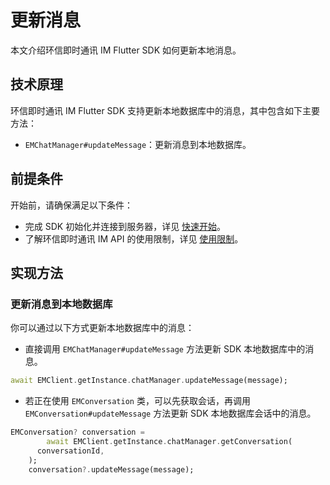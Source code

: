 # 更新消息

<Toc />

本文介绍环信即时通讯 IM Flutter SDK 如何更新本地消息。

## 技术原理

环信即时通讯 IM Flutter SDK 支持更新本地数据库中的消息，其中包含如下主要方法：

- `EMChatManager#updateMessage`：更新消息到本地数据库。

## 前提条件

开始前，请确保满足以下条件：

- 完成 SDK 初始化并连接到服务器，详见 [快速开始](quickstart.html)。
- 了解环信即时通讯 IM API 的使用限制，详见 [使用限制](/product/limitation.html)。

## 实现方法

### 更新消息到本地数据库

你可以通过以下方式更新本地数据库中的消息：

- 直接调用 `EMChatManager#updateMessage` 方法更新 SDK 本地数据库中的消息。

```dart 
await EMClient.getInstance.chatManager.updateMessage(message);
```

- 若正在使用 `EMConversation` 类，可以先获取会话，再调用 `EMConversation#updateMessage` 方法更新 SDK 本地数据库会话中的消息。

```dart
EMConversation? conversation =
        await EMClient.getInstance.chatManager.getConversation(
      conversationId,
    );
    conversation?.updateMessage(message);
```

